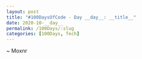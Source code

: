 ```yaml
---
layout: post
title: "#100DaysOfCode - Day __day__: __title__"
date: 2020-10-__day__
permalink: /100Days/:slug
categories: [100Days, Tech]
---
```



~ Moxnr
